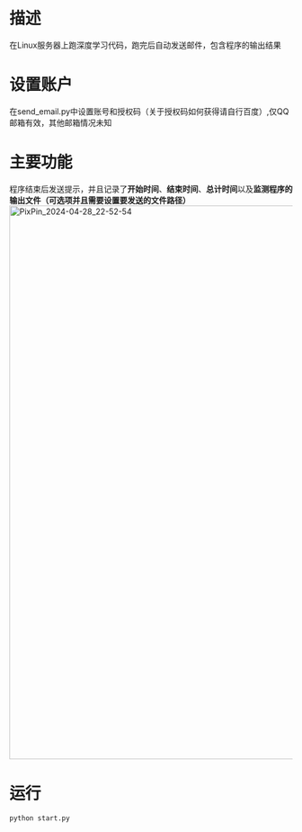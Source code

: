 # 描述
在Linux服务器上跑深度学习代码，跑完后自动发送邮件，包含程序的输出结果
# 设置账户
在send_email.py中设置账号和授权码（关于授权码如何获得请自行百度）,仅QQ邮箱有效，其他邮箱情况未知
# 主要功能
程序结束后发送提示，并且记录了**开始时间**、**结束时间**、**总计时间**以及**监测程序的输出文件（可选项并且需要设置要发送的文件路径）**
<img width="985" alt="PixPin_2024-04-28_22-52-54" src="https://github.com/kcarol1/auto_send_reminding-s_email/assets/97381622/35635b28-7773-4ddd-97bc-33bfbf286399">
# 运行
```
python start.py
```


